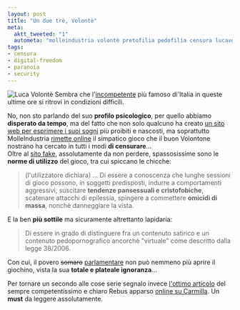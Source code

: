 ```yaml
--- 
layout: post
title: "Un due trè, Volontè"
meta: 
  aktt_tweeted: "1"
  autometa: "molleindustria volontè pretofilia pedofilia censura lucavolonte.eu"
tags: 
- censura
- digital-freedom
- paranoia
- security
---
```

![Luca Volontè](http://www.lastknight.com/download//20070705_volonta.jpg)
Sembra che l'[incompetente](http://www.luca-volonte.it) più famoso di'Italia in queste ultime ore si ritrovi in condizioni difficili.  
  
No, non sto parlando del suo **profilo psicologico**, per quello abbiamo **disperato da tempo**, ma del fatto che non solo qualcuno ha creato [un sito web per esprimere i suoi sogni](http://www.lucavolonte.eu/) più proibiti e nascosti, ma soprattutto MolleIndustria [rimette online](http://www.molleindustria.org/operazione-pretofilia.html) il simpatico gioco che il buon Volontone nostrano ha cercato in tutti i modi **di censurare**...  
Oltre al [sito fake](http://www.lucavolonte.eu), assolutamente da non perdere, spassosissime sono le **norme di utilizzo** del gioco, tra cui spiccano le chicche:
>  (l'utilizzatore dichiara) ... Di essere a conoscenza che lunghe sessioni di gioco possono, in soggetti predisposti, indurre a comportamenti aggressivi, suscitare **tendenze pansessuali e cristofobiche**, scatenare attacchi di epilessia, spingere a commettere **omicidi di massa**, nonchè danneggiare la vista.  
  
E la ben **più sottile** ma sicuramente altrettanto lapidaria:  
  
>  Di essere in grado di distinguere fra un contenuto satirico e un contenuto pedopornografico ancorchè "virtuale" come descritto dalla legge 38/2006.  
  
Con cui, il povero <s>somaro</s> [parlamentare](http://www.lucavolonte.eu) non può nemmeno più aprire il giochino, vista la sua **totale e plateale ignoranza**...  
  
Per tornare un secondo alle cose serie segnalo invece [l'ottimo articolo](http://www.carmillaonline.com/archives/2007/07/002298.html) del sempre competentissimo e chiaro Rebus apparso [online su Carmilla](http://www.carmillaonline.com/archives/2007/07/002298.html). Un **must** da leggere assolutamente.   
